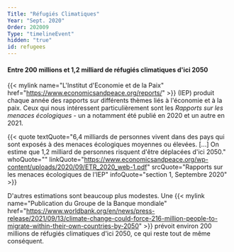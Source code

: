 ```yaml
---
Title: "Réfugiés Climatiques"
Year: "Sept. 2020"
Order: 202009
Type: "timelineEvent"
hidden: "true"
id: refugees
---
```


#### Entre 200 millions et 1,2 milliard de réfugiés climatiques d'ici 2050

{{< mylink name="L'Institut d'Economie et de la Paix" href="https://www.economicsandpeace.org/reports/" >}} (IEP) produit chaque année des rapports sur différents thèmes liés à l'économie et à la paix. Ceux qui nous intéressent particulièrement sont les _Rapports sur les menaces écologiques_ - un a notamment été publié en 2020 et un autre en 2021.

{{< quote textQuote="6,4 milliards de personnes vivent dans des pays qui sont exposés à des menaces écologiques moyennes ou élevées. [...] On estime que 1,2 milliard de personnes risquent d'être déplacées d'ici 2050." whoQuote="" linkQuote="https://www.economicsandpeace.org/wp-content/uploads/2020/09/ETR_2020_web-1.pdf" srcQuote="Rapports sur les menaces écologiques de l'IEP" infoQuote="section 1, Septembre 2020" >}}

D'autres estimations sont beaucoup plus modestes. Une {{< mylink name="Publication du Groupe de la Banque mondiale" href="https://www.worldbank.org/en/news/press-release/2021/09/13/climate-change-could-force-216-million-people-to-migrate-within-their-own-countries-by-2050" >}} prévoit environ 200 millions de réfugiés climatiques d'ici 2050, ce qui reste tout de même conséquent.